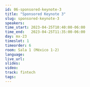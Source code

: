 ```yaml
---
id: 06-sponsored-keynote-3
title: "Sponsored Keynote 3"
slug: sponsored-keynote-3
speakers:
time_start: 2023-04-25T10:40:00-06:00
time_end:   2023-04-25T11:35:00-06:00
day: mx-23
timeslot: 1
timeorder: 6
room: Sala 1 (México 1-2)
language: 
live_url: 
slides: 
video: 
track: fintech
tags:
---
```



